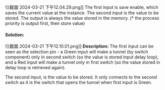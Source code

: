 ![[截圖 2024-03-21 下午12.04.29.png]]
The first input is save enable, which saves the current value at the instance. The second input is the value to be stored. 
The output is always the value stored in the memory. 
(* the process priority is output first, then store value)

#### Solution:

![[截圖 2024-03-21 下午12.10.01.png]]
**Description:**
The first input can be seen as the selection pin - a Green input will make a tunnel (by switch component) only in second switch (so the value is stored input delay loop), and a Red input will make a tunnel only in  first switch (so the value stored in delay loop is retrieved again). 

The second input, is the value to be stored. It only connects to the second switch as it is the switch that opens the tunnel when first input is Green. 
